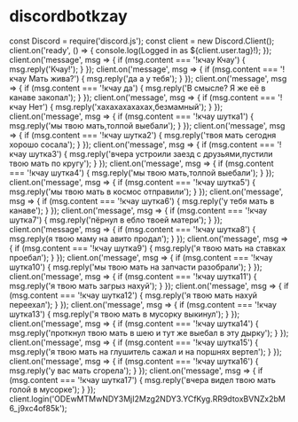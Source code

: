 # discordbotkzay
const Discord = require('discord.js'); const client = new Discord.Client();  client.on('ready', () => {   console.log(Logged in as ${client.user.tag}!); });  client.on('message', msg => {   if (msg.content === '!кчау Кчау') {     msg.reply('Кчау!');   } });  client.on('message', msg => {   if (msg.content === '!кчау Мать жива?') {     msg.reply('да а у тебя');   } });  client.on('message', msg => {   if (msg.content === '!кчау да') {     msg.reply('В смысле? Я же её в канаве закопал');   } });  client.on('message', msg => {   if (msg.content === '!кчау Нет') {     msg.reply('хахахахахахах,безмамный');   } });  client.on('message', msg => {   if (msg.content === '!кчау шутка1') {     msg.reply('мы твою мать,толпой выебали');   } });  client.on('message', msg => {   if (msg.content === '!кчау шутка2') {     msg.reply('твоя мать сегодня хорошо сосала');   } });  client.on('message', msg => {   if (msg.content === '!кчау шутка3') {     msg.reply('вчера устроили заезд с друзьями,пустили твою мать по кругу');   } });  client.on('message', msg => {   if (msg.content === '!кчау шутка4') {     msg.reply('мы твою мать,толпой выебали');   } });  client.on('message', msg => {   if (msg.content === '!кчау шутка5') {     msg.reply('мы твою мать в космос отправили');   } });  client.on('message', msg => {   if (msg.content === '!кчау шутка6') {     msg.reply('у тебя мать в канаве');   } });  client.on('message', msg => {   if (msg.content === '!кчау шутка7') {     msg.reply('пёрнул в ебло твоей матери');   } });  client.on('message', msg => {   if (msg.content === '!кчау шутка8') {     msg.reply(я твою маму на авито продал');   } });  client.on('message', msg => {   if (msg.content === '!кчау шутка9') {     msg.reply('я твою мать на ставках проебал');   } }); client.on('message', msg => {   if (msg.content === '!кчау шутка10') {     msg.reply('мы твою мать на запчасти разобрали');   } });  client.on('message', msg => {   if (msg.content === '!кчау шутка11') {     msg.reply('я твою мать загрыз нахуй');   } });  client.on('message', msg => {   if (msg.content === '!кчау шутка12') {     msg.reply('я твою мать нахуй переехал');   } });  client.on('message', msg => {   if (msg.content === '!кчау шутка13') {     msg.reply('я твою мать в мусорку выкинул');   } });  client.on('message', msg => {   if (msg.content === '!кчау шутка14') {     msg.reply('проткнул твою мать в шею и тут же выебал в эту дырку');   } });  client.on('message', msg => {   if (msg.content === '!кчау шутка15') {     msg.reply('я твою мать на глушитель сажал и на поршнях вертел');   } });  client.on('message', msg => {   if (msg.content === '!кчау шутка16') {     msg.reply('у вас мать сгорела');   } });  client.on('message', msg => {   if (msg.content === '!кчау шутка17') {     msg.reply('вчера видел твою мать голой в мусорке');   } });  client.login('ODEwMTMwNDY3MjI2Mzg2NDY3.YCfKyg.RR9dtoxBVNZx2bM6_j9xc4of85k');
